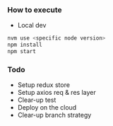 ### How to execute
- Local dev
```bash
nvm use <specific node version>
npm install
npm start
```

### Todo
- Setup redux store
- Setup axios req & res layer
- Clear-up test 
- Deploy on the cloud
- Clear-up branch strategy
